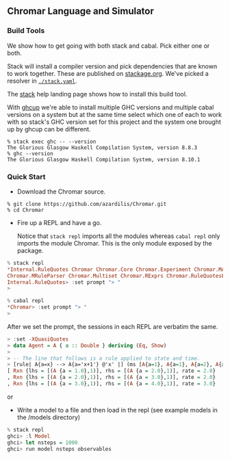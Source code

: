 ## Chromar Language and Simulator

### Build Tools

We show how to get going with both stack and cabal. Pick either one or both.

Stack will install a compiler version and pick dependencies that are known to
work together. These are published on
[stackage.org](https://www.stackage.org/). We've picked a resolver in
[`./stack.yaml`](/stack.yaml).

The [stack](https://haskellstack.org) help landing page shows how to install
this build tool.

With [ghcup](https://www.haskell.org/ghcup/) we're able to install multiple GHC
versions and multiple cabal versions on a system but at the same time select
which one of each to work with so stack's GHC version set for this project and
the system one brought up by ghcup can be different.

```
% stack exec ghc -- --version
The Glorious Glasgow Haskell Compilation System, version 8.8.3
% ghc --version
The Glorious Glasgow Haskell Compilation System, version 8.10.1
```

### Quick Start

* Download the Chromar source.
```
% git clone https://github.com/azardilis/Chromar.git
% cd Chromar
```

* Fire up a REPL and have a go.

  Notice that `stack repl` imports all the modules whereas `cabal repl` only
  imports the module Chromar. This is the only module exposed by the package.

```haskell
% stack repl
*Internal.RuleQuotes Chromar Chromar.Core Chromar.Experiment Chromar.MAttrs
Chromar.MRuleParser Chromar.Multiset Chromar.RExprs Chromar.RuleQuotesE
Internal.RuleQuotes> :set prompt "> "
>
```

```haskell
% cabal repl
*Chromar> :set prompt "> "
>
```

  After we set the prompt, the sessions in each REPL are verbatim the same.
```haskell
> :set -XQuasiQuotes
> data Agent = A { a :: Double } deriving (Eq, Show)
>
> -- The line that follows is a rule applied to state and time.
> [rule| A{a=x} --> A{a='x+1'} @'x' |] (ms [A{a=1}, A{a=1}, A{a=2}, A{a=3}]) 5.0
[ Rxn {lhs = [(A {a = 1.0},1)], rhs = [(A {a = 2.0},1)], rate = 2.0}
, Rxn {lhs = [(A {a = 2.0},1)], rhs = [(A {a = 3.0},1)], rate = 2.0}
, Rxn {lhs = [(A {a = 3.0},1)], rhs = [(A {a = 4.0},1)], rate = 3.0}
```

or
* Write a model to a file and then load in the repl (see example models in the /models directory)

``` haskell
% stack repl
ghci> :l Model
ghci> let nsteps = 1000
ghci> run model nsteps observables
```
